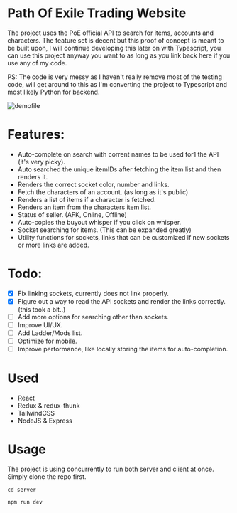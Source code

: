 # Path Of Exile Trading Website

The project uses the PoE official API to search for items, accounts and characters. The feature set is decent but this proof of concept is meant to be built upon, I will continue developing this later on with Typescript, you can use this project anyway you want to as long as you link back here if you use any of my code.

PS: The code is very messy as I haven't really remove most of the testing code, will get around to this as I'm converting the project to Typescript and most likely Python for backend.

![demofile](https://i.imgur.com/h8IX4Fq.gif 'Demo Image')

# Features:

- Auto-complete on search with corrent names to be used for1 the API (it's very picky).
- Auto searched the unique itemIDs after fetching the item list and then renders it.
- Renders the correct socket color, number and links.
- Fetch the characters of an account. (as long as it's public)
- Renders a list of items if a character is fetched.
- Renders an item from the characters item list.
- Status of seller. (AFK, Online, Offline)
- Auto-copies the buyout whisper if you click on whisper.
- Socket searching for items. (This can be expanded greatly)
- Utility functions for sockets, links that can be customized if new sockets or more links are added.

# Todo:

- [x] Fix linking sockets, currently does not link properly.
- [x] Figure out a way to read the API sockets and render the links correctly. (this took a bit..)
- [ ] Add more options for searching other than sockets.
- [ ] Improve UI/UX.
- [ ] Add Ladder/Mods list.
- [ ] Optimize for mobile.
- [ ] Improve performance, like locally storing the items for auto-completion.

# Used

- React
- Redux & redux-thunk
- TailwindCSS
- NodeJS & Express

# Usage

The project is using concurrently to run both server and client at once. Simply clone the repo first.

```
cd server

npm run dev
```
